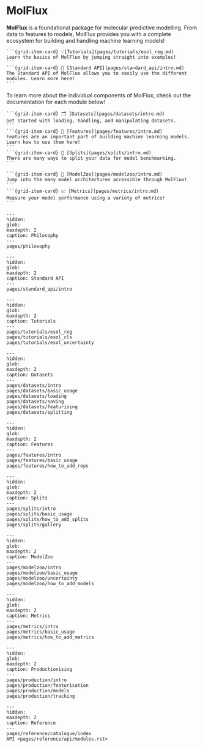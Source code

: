 MolFlux
=======

**MolFlux** is a foundational package for molecular predictive modelling. From data to features to models, MolFlux
provides you with a complete ecosystem for building and handling machine learning models!

````{grid} 2
```{grid-item-card} 💡[Tutorials](pages/tutorials/esol_reg.md)
Learn the basics of MolFlux by jumping straight into examples!
```
```{grid-item-card} 📏 [Standard API](pages/standard_api/intro.md)
The Standard API of MolFlux allows you to easily use the different modules. Learn more here!
```
````

To learn more about the individual components of MolFlux, check out the documentation for each module below!

````{grid} 3
```{grid-item-card} 🗂 [Datasets](pages/datasets/intro.md)
Get started with loading, handling, and manipulating datasets.
```
```{grid-item-card} 🌈 [Features](pages/features/intro.md)
Features are an important part of building machine learning models. Learn how to use them here!
```
```{grid-item-card} 🔀 [Splits](pages/splits/intro.md)
There are many ways to split your data for model benchmarking.
```
````

````{grid} 2
```{grid-item-card} 🤖 [ModelZoo](pages/modelzoo/intro.md)
Jump into the many model architectures accessible through MolFlux!
```
```{grid-item-card} 📈 [Metrics](pages/metrics/intro.md)
Measure your model performance using a variety of metrics!
```
````

```{toctree}
---
hidden:
glob:
maxdepth: 2
caption: Philosophy
---
pages/philosophy
```

```{toctree}
---
hidden:
glob:
maxdepth: 2
caption: Standard API
---
pages/standard_api/intro
```

```{toctree}
---
hidden:
glob:
maxdepth: 2
caption: Tutorials
---
pages/tutorials/esol_reg
pages/tutorials/esol_cls
pages/tutorials/esol_uncertainty
```

```{toctree}
---
hidden:
glob:
maxdepth: 2
caption: Datasets
---
pages/datasets/intro
pages/datasets/basic_usage
pages/datasets/loading
pages/datasets/saving
pages/datasets/featurising
pages/datasets/splitting
```

```{toctree}
---
hidden:
glob:
maxdepth: 2
caption: Features
---
pages/features/intro
pages/features/basic_usage
pages/features/how_to_add_reps
```

```{toctree}
---
hidden:
glob:
maxdepth: 2
caption: Splits
---
pages/splits/intro
pages/splits/basic_usage
pages/splits/how_to_add_splits
pages/splits/gallery
```

```{toctree}
---
hidden:
glob:
maxdepth: 2
caption: ModelZoo
---
pages/modelzoo/intro
pages/modelzoo/basic_usage
pages/modelzoo/uncertainty
pages/modelzoo/how_to_add_models
```

```{toctree}
---
hidden:
glob:
maxdepth: 2
caption: Metrics
---
pages/metrics/intro
pages/metrics/basic_usage
pages/metrics/how_to_add_metrics
```

```{toctree}
---
hidden:
glob:
maxdepth: 2
caption: Productionising
---
pages/production/intro
pages/production/featurisation
pages/production/models
pages/production/tracking
```

```{toctree}
---
hidden:
maxdepth: 2
caption: Reference
---
pages/reference/catalogue/index
API <pages/reference/api/modules.rst>
```
